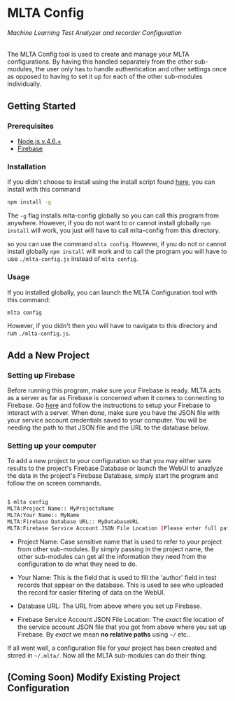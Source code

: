 # MLTA Config
###### Machine Learning Test Analyzer and recorder Configuration
The MLTA Config tool is used to create and manage your MLTA configurations. By having this handled separately from the other sub-modules, the user only has to handle authentication and other settings once as opposed to having to set it up for each of the other sub-modules individually.

## Getting Started

### Prerequisites
- [Node.js v.4.6.+](https://nodejs.org/en/)
- [Firebase](https://firebase.google.com)

### Installation
If you didn't choose to install using the install script found [here](../#installation), you can install with this command
```bash
npm install -g
```
The `-g` flag installs mlta-config globally so you can call this program from anywhere. However, if you do not want to or cannot install globally `npm install` will work, you just will have to call mlta-config from this directory.

 so you can use the command `mlta config`. However, if you do not or cannot install globally `npm install` will work and to call the program you will have to use `./mlta-config.js` instead of `mlta config`.


### Usage
If you installed globally, you can launch the MLTA Configuration tool with this command:
```bash
mlta config
```
However, if you didn't then you will have to navigate to this directory and run `./mlta-config.js`.

## Add a New Project
### Setting up Firebase
Before running this program, make sure your Firebase is ready. MLTA acts as a server as far as Firebase is concerned when it comes to connecting to Firebase. Go [here](https://firebase.google.com/docs/server/setup) and follow the instructions to setup your Firebase to interact with a server.
When done, make sure you have the JSON file with your service account credentials saved to your computer. You will be needing the path to that JSON file and the URL to the database below.

### Setting up your computer
To add a new project to your configuration so that you may either save results to the project's Firebase Database or launch the WebUI to anazlyze the data in the project's Firebase Database, simply start the program and follow the on screen commands.
```bash

$ mlta config
MLTA:Project Name:: MyProjectsName
MLTA:Your Name:: MyName
MLTA:Firebase Database URL:: MyDatabaseURL
MLTA:Firebase Service Account JSON File Location (Please enter full path name):: FullPathTOServiceAccount

```

- Project Name: Case sensitive name that is used to refer to your project from other sub-modules. By simply passing in the project name, the other sub-modules can get all the information they need from the configuration to do what they need to do.

- Your Name: This is the field that is used to fill the 'author' field in test records that appear on the database. This is used to see who uploaded the record for easier filtering of data on the WebUI.

- Database URL: The URL from above where you set up Firebase.

- Firebase Service Account JSON File Location: The *exact* file location of the service account JSON file that you got from above where you set up Firebase. By *exact* we mean **no relative paths** using `~/` etc..


If all went well, a configuration file for your project has been created and stored in `~/.mlta/`.
Now all the MLTA sub-modules can do their thing.


## (Coming Soon) Modify Existing Project Configuration
